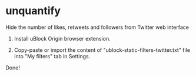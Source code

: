 # unquantify
Hide the number of likes, retweets and followers from Twitter web interface

1. Install uBlock Origin browser extension.

2. Copy-paste or import the content of "ublock-static-filters-twitter.txt" file into "My filters" tab in Settings.

Done!
